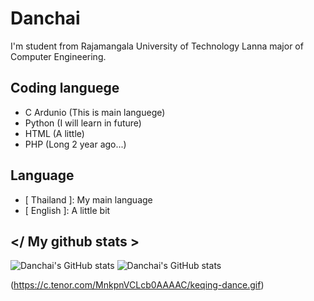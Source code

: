 # Danchai

I'm student from Rajamangala University of Technology Lanna major of Computer Engineering.

## Coding languege

- C Ardunio (This is main languege)
- Python (I will learn in future)
- HTML (A little)
- PHP (Long 2 year ago...)

## Language

- [ Thailand ]: My main language
- [ English ]: A little bit

## </ My github stats >

![Danchai's GitHub stats](https://github-readme-stats.vercel.app/api?username=Sudanchai&show_icons=true&theme=tokyonight)
![Danchai's GitHub stats](https://github-readme-stats.vercel.app/api/top-langs/?username=Sudanchai&langs_count=5&theme=tokyonight)

(https://c.tenor.com/MnkpnVCLcb0AAAAC/keqing-dance.gif)
